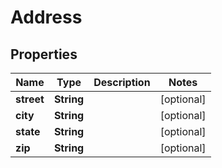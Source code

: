 

# Address

## Properties

Name | Type | Description | Notes
------------ | ------------- | ------------- | -------------
**street** | **String** |  |  [optional]
**city** | **String** |  |  [optional]
**state** | **String** |  |  [optional]
**zip** | **String** |  |  [optional]




